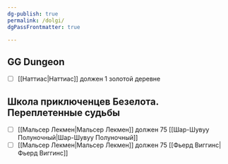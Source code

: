 ```yaml
---
dg-publish: true
permalink: /dolgi/
dgPassFrontmatter: true

---
```



## GG Dungeon
- [ ] [[Наттиас\|Наттиас]] должен 1 золотой деревне
## Школа приключенцев Безелота. Переплетенные судьбы
- [ ] [[Мальсер Лекмен\|Мальсер Лекмен]] должен 75 [[Шар-Шувуу Полуночный\|Шар-Шувуу Полуночный]] 
- [ ] [[Мальсер Лекмен\|Мальсер Лекмен]] должен 75 [[Фьерд Виггинс\|Фьерд Виггинс]]